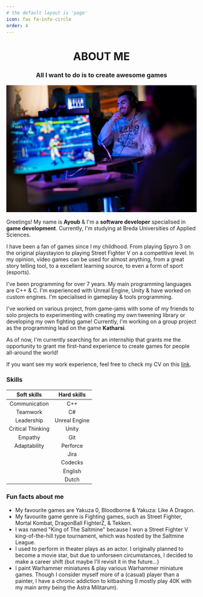 ```yaml
---
# the default layout is 'page'
icon: fas fa-info-circle
order: 4
---
```

<center>
 <H1>ABOUT ME</H1>
</center>

<center>
 <H3>All I want to do is to create awesome games</H3>
</center>

<center>
<img src="../assets/images/FullPicOfMe.png" width="700" alt="Hey, that's me participating in the RedBull Strijders tournament!"/>
</center>

Greetings! My name is **Ayoub** & I'm a **software developer** specialised in **game development**. Currently, I'm studying at Breda Universities of Applied Sciences.

I have been a fan of games since I my childhood. From playing Spyro 3 on the original playstayion to playing Street Fighter V on a competitive level. In my opinion, video games can be used for almost anything, from a great story telling tool, to a excellent learning source, to even a form of sport (esports).

I've been programming for over 7 years. My main programming languages are C++ & C. I'm experienced with Unreal Engine, Unity & have worked on custom engines. I'm specialised in gameplay & tools programming.

I've worked on various project, from game-jams with some of my friends to solo projects to experimenting with creating my own tweening library or developing my own fighting game! Currently, I'm working on a group project as the programming lead on the game **Katharsi**.

As of now, I'm currently searching for an internship that grants me the opportunity to grant me first-hand experience to create games for people all-around the world!

If you want see my work experience, feel free to check my CV on this <a href="/assets/CV_Ayoub_Lamdaghri_ENG.pdf">link</a>.

<div>
 <H3>Skills</H3>
</div>

| Soft skills | Hard skills |
| :----------------: | :----------------: |
| Communication | C++ |
| Teamwork | C# |
| Leadership | Unreal Engine |
| Critical Thinking | Unity |
| Empathy | Git |
| Adaptability | Perforce |
|  | Jira |
|  | Codecks |
|  | English |
|  | Dutch |

<div>
<H3>Fun facts about me</H3>
</div>

- My favourite games are Yakuza 0, Bloodborne & Yakuza: Like A Dragon.
- My favourite game genre is Fighting games, such as Street Fighter, Mortal Kombat, DragonBall FighterZ, & Tekken.
- I was named "King of The Saltmine" because I won a Street Fighter V king-of-the-hill type tournament, which was hosted by the Saltmine League.
- I used to perform in theater plays as an actor. I originally planned to become a movie star, but due to unforseen circumstances, I decided to make a career shift (but maybe I'll revisit it in the future...)
- I paint Warhammer miniatures & play various Warhammer miniature games. Though I consider myself more of a (casual) player than a painter, I have a chronic addiction to kitbashing (I mostly play 40K with my main army being the Astra Militarum).
